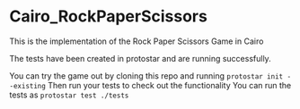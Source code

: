 # Cairo_RockPaperScissors
This is the implementation of the Rock Paper Scissors Game in Cairo

The tests have been created in protostar and are running successfully. 

You can try the game out by cloning this repo and running `protostar init --existing`
Then run your tests to check out the functionality
You can run the tests as `protostar test ./tests` 
